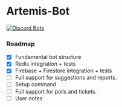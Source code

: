 # Artemis-Bot
[![Discord Bots](https://top.gg/api/widget/status/566616056165302282.svg)](https://top.gg/bot/566616056165302282)

### Roadmap
- [x] Fundamental bot structure
- [x] Redis integration + tests
- [x] Firebase + Firestore integration + tests
- [ ] Full support for suggestions and reports.
- [ ] Setup command
- [ ] Full support for polls and tickets. 
- [ ] User notes